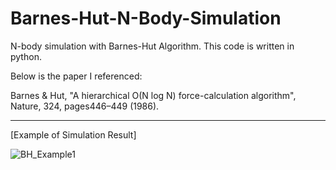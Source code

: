 # Barnes-Hut-N-Body-Simulation
N-body simulation with Barnes-Hut Algorithm. This code is written in python.

Below is the paper I referenced:



Barnes & Hut, "A hierarchical O(N log N) force-calculation algorithm", Nature, 324, pages446–449 (1986).


--------------------

[Example of Simulation Result]

![BH_Example1](https://github.com/user-attachments/assets/352784be-9961-44d9-a91a-fad1b7d4cee4)
